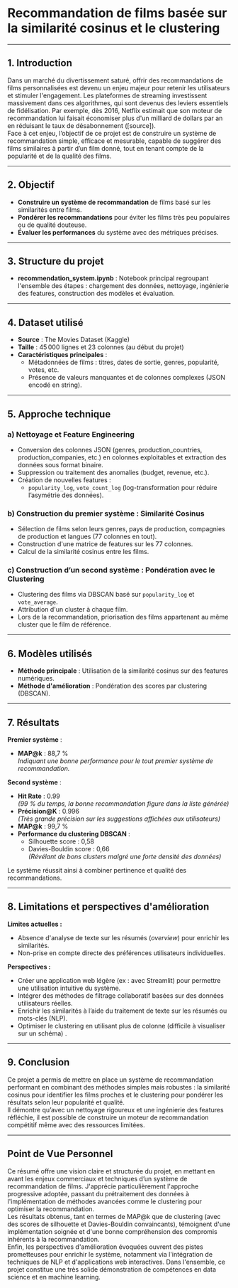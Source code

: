 # Recommandation de films basée sur la similarité cosinus et le clustering

---

## 1. Introduction

Dans un marché du divertissement saturé, offrir des recommandations de films personnalisées est devenu un enjeu majeur pour retenir les utilisateurs et stimuler l'engagement. Les plateformes de streaming investissent massivement dans ces algorithmes, qui sont devenus des leviers essentiels de fidélisation. Par exemple, dès 2016, Netflix estimait que son moteur de recommandation lui faisait économiser plus d'un milliard de dollars par an en réduisant le taux de désabonnement ([source]).  
Face à cet enjeu, l’objectif de ce projet est de construire un système de recommandation simple, efficace et mesurable, capable de suggérer des films similaires à partir d’un film donné, tout en tenant compte de la popularité et de la qualité des films.

---

## 2. Objectif

- **Construire un système de recommandation** de films basé sur les similarités entre films.
- **Pondérer les recommandations** pour éviter les films très peu populaires ou de qualité douteuse.
- **Évaluer les performances** du système avec des métriques précises.

---

## 3. Structure du projet

- **recommendation_system.ipynb** : Notebook principal regroupant l'ensemble des étapes : chargement des données, nettoyage, ingénierie des features, construction des modèles et évaluation.

---

## 4. Dataset utilisé

- **Source** : The Movies Dataset (Kaggle)
- **Taille** : 45 000 lignes et 23 colonnes (au début du projet)
- **Caractéristiques principales** :
  - Métadonnées de films : titres, dates de sortie, genres, popularité, votes, etc.
  - Présence de valeurs manquantes et de colonnes complexes (JSON encodé en string).

---

## 5. Approche technique

### a) Nettoyage et Feature Engineering

- Conversion des colonnes JSON (genres, production_countries, production_companies, etc.) en colonnes exploitables et extraction des données sous format binaire.
- Suppression ou traitement des anomalies (budget, revenue, etc.).
- Création de nouvelles features :
  - `popularity_log`, `vote_count_log` (log-transformation pour réduire l’asymétrie des données).

### b) Construction du premier système : Similarité Cosinus

- Sélection de films selon leurs genres, pays de production, compagnies de production et langues (77 colonnes en tout).
- Construction d'une matrice de features sur les 77 colonnes.
- Calcul de la similarité cosinus entre les films.

### c) Construction d’un second système : Pondération avec le Clustering

- Clustering des films via DBSCAN basé sur `popularity_log` et `vote_average`.
- Attribution d'un cluster à chaque film.
- Lors de la recommandation, priorisation des films appartenant au même cluster que le film de référence.

---

## 6. Modèles utilisés

- **Méthode principale** : Utilisation de la similarité cosinus sur des features numériques.
- **Méthode d'amélioration** : Pondération des scores par clustering (DBSCAN).

---

## 7. Résultats

**Premier système** :  
- **MAP@k** : 88,7 %  
  *Indiquant une bonne performance pour le tout premier système de recommandation.*

**Second système** :  
- **Hit Rate** : 0.99  
  *(99 % du temps, la bonne recommandation figure dans la liste générée)*
- **Précision@K** : 0.996  
  *(Très grande précision sur les suggestions affichées aux utilisateurs)*
- **MAP@k** : 99,7 %
- **Performance du clustering DBSCAN** :  
  - Silhouette score : 0,58  
  - Davies-Bouldin score : 0,66  
  *(Révélant de bons clusters malgré une forte densité des données)*

Le système réussit ainsi à combiner pertinence et qualité des recommandations.

---

## 8. Limitations et perspectives d'amélioration

**Limites actuelles :**

- Absence d'analyse de texte sur les résumés (*overview*) pour enrichir les similarités.
- Non-prise en compte directe des préférences utilisateurs individuelles.

**Perspectives :**

- Créer une application web légère (ex : avec Streamlit) pour permettre une utilisation intuitive du système.
- Intégrer des méthodes de filtrage collaboratif basées sur des données utilisateurs réelles.
- Enrichir les similarités à l’aide du traitement de texte sur les résumés ou mots-clés (NLP).
- Optimiser le clustering en utilisant plus de colonne (difficile à visualiser sur un schéma) .

---

## 9. Conclusion

Ce projet a permis de mettre en place un système de recommandation performant en combinant des méthodes simples mais robustes : la similarité cosinus pour identifier les films proches et le clustering pour pondérer les résultats selon leur popularité et qualité.  
Il démontre qu’avec un nettoyage rigoureux et une ingénierie des features réfléchie, il est possible de construire un moteur de recommandation compétitif même avec des ressources limitées.

---

## Point de Vue Personnel

Ce résumé offre une vision claire et structurée du projet, en mettant en avant les enjeux commerciaux et techniques d’un système de recommandation de films. J'apprécie particulièrement l'approche progressive adoptée, passant du prétraitement des données à l'implémentation de méthodes avancées comme le clustering pour optimiser la recommandation.  
Les résultats obtenus, tant en termes de MAP@k que de clustering (avec des scores de silhouette et Davies-Bouldin convaincants), témoignent d'une implémentation soignée et d'une bonne compréhension des compromis inhérents à la recommandation.  
Enfin, les perspectives d'amélioration évoquées ouvrent des pistes prometteuses pour enrichir le système, notamment via l'intégration de techniques de NLP et d'applications web interactives. Dans l'ensemble, ce projet constitue une très solide démonstration de compétences en data science et en machine learning.

